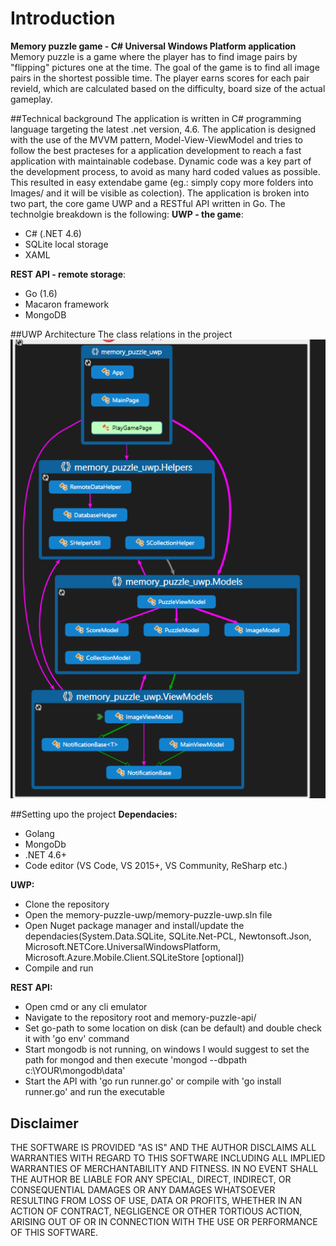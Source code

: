 # Introduction
**Memory puzzle game - C# Universal Windows Platform application**
Memory puzzle is a game where the player has to find image pairs by "flipping" pictures one at the time. The goal of the game is to find all image pairs in the shortest possible time. The player earns scores for each pair revield, which are calculated based on the difficulty, board size of the actual gameplay.

##Technical background
The application is written in C# programming language targeting the latest .net version, 4.6. The application is designed with the use of the MVVM pattern, Model-View-ViewModel and tries to follow the best practeses for a application development to reach a fast application with maintainable codebase. Dynamic code was a key part of the development process, to avoid as many hard coded values as possible. This resulted in easy extendabe game (eg.: simply copy more folders into Images/ and it will be visible as colection).
The application is broken into two part, the core game UWP and a RESTful API written in Go. The technolgie breakdown is the following:
**UWP - the game**:
- C# (.NET 4.6)
- SQLite local storage
- XAML

**REST API - remote storage**:
- Go (1.6)
- Macaron framework
- MongoDB

##UWP Architecture
The class relations in the project
![Class relations](https://raw.githubusercontent.com/pete314/memory-puzzle-uwp/master/docs/img/memory_puzzle_class__relations.PNG?token=AIYB_GW-GssaUb-R7Fh3lKMPMrWg4EhGks5YTBuQwA%3D%3D "Memory puzzle class relations")


##Setting upo the project
**Dependacies:**
- Golang
- MongoDb
- .NET 4.6+
- Code editor (VS Code, VS 2015+, VS Community, ReSharp etc.)

**UWP:**
- Clone the repository
- Open the memory-puzzle-uwp/memory-puzzle-uwp.sln file
- Open Nuget package manager and install/update the dependacies(System.Data.SQLite, SQLite.Net-PCL, Newtonsoft.Json, Microsoft.NETCore.UniversalWindowsPlatform, Microsoft.Azure.Mobile.Client.SQLiteStore [optional])
- Compile and run

**REST API:**
- Open cmd or any cli emulator
- Navigate to the repository root and memory-puzzle-api/
- Set go-path to some location on disk (can be default) and double check it with 'go env' command
- Start mongodb is not running, on windows I would suggest to set the path for mongod and then execute 'mongod --dbpath c:\YOUR\mongodb\data'
- Start the API with 'go run runner.go' or compile with 'go install runner.go' and run the executable

## Disclaimer

THE SOFTWARE IS PROVIDED "AS IS" AND THE AUTHOR DISCLAIMS ALL WARRANTIES WITH REGARD TO THIS SOFTWARE INCLUDING ALL IMPLIED WARRANTIES OF MERCHANTABILITY AND FITNESS. IN NO EVENT SHALL THE AUTHOR BE LIABLE FOR ANY SPECIAL, DIRECT, INDIRECT, OR CONSEQUENTIAL DAMAGES OR ANY DAMAGES WHATSOEVER RESULTING FROM LOSS OF USE, DATA OR PROFITS, WHETHER IN AN ACTION OF CONTRACT, NEGLIGENCE OR OTHER TORTIOUS ACTION, ARISING OUT OF OR IN CONNECTION WITH THE USE OR PERFORMANCE OF THIS SOFTWARE.


